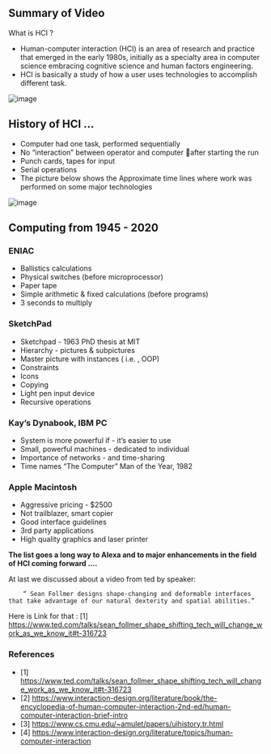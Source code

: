 ## Summary of Video


What is HCI ?

- Human-computer interaction (HCI) is an area of research and practice that emerged in the early 1980s, initially as a specialty area in computer science embracing cognitive science and human factors engineering.
- HCI is basically a study of how a user uses technologies to accomplish different task.

![image](https://user-images.githubusercontent.com/61627416/137534737-f77e3b9a-22a9-4b1f-b01e-92ffc438bd51.png)

## History of HCI …

- Computer had one task, performed sequentially
- No “interaction” between  operator and computer after starting the run
- Punch cards, tapes for input
- Serial operations                                                                                                                                         
- The picture below shows the Approximate time lines where work was performed on some major technologies

![image](https://user-images.githubusercontent.com/61627416/137535030-69f78819-f5b4-4196-910c-5c7dfb916eb0.png)

## Computing from 1945 - 2020

### ENIAC
   - Ballistics calculations
   - Physical switches (before microprocessor)
   - Paper tape            
   - Simple arithmetic & fixed calculations (before programs)                             
   - 3 seconds to multiply
### SketchPad
   - Sketchpad - 1963 PhD thesis at MIT
   - Hierarchy - pictures & subpictures
   - Master picture with instances ( i.e. , OOP)
   - Constraints                                                                                                   
   - Icons
   - Copying
   - Light pen input device
   - Recursive operations
### Kay’s Dynabook, IBM PC
   - System is more powerful if - it’s easier to use
   - Small, powerful machines - dedicated to individual                                                       
   - Importance of networks - and time-sharing
   - Time names “The Computer” Man of the Year, 1982
### Apple Macintosh
   - Aggressive pricing - $2500
   - Not trailblazer, smart copier
   - Good interface guidelines
   - 3rd party applications
   - High quality graphics and laser printer

**The list goes a long way to Alexa and to major enhancements in the field of HCI coming forward ….**


At last we discussed about a video from ted by speaker:
        
        “ Sean Follmer designs shape-changing and deformable interfaces that take advantage of our natural dexterity and spatial abilities.”
Here is Link for that : [1] https://www.ted.com/talks/sean_follmer_shape_shifting_tech_will_change_work_as_we_know_it#t-316723


### References
    
   - [1] https://www.ted.com/talks/sean_follmer_shape_shifting_tech_will_change_work_as_we_know_it#t-316723
   - [2] https://www.interaction-design.org/literature/book/the-encyclopedia-of-human-computer-interaction-2nd-ed/human-computer-interaction-brief-intro
   - [3] https://www.cs.cmu.edu/~amulet/papers/uihistory.tr.html
   - [4] https://www.interaction-design.org/literature/topics/human-computer-interaction



